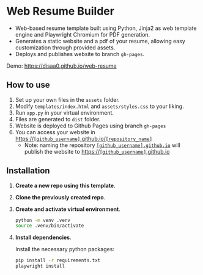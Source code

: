 # Web Resume Builder
- Web-based resume template built using Python, Jinja2 as web template engine and Playwright Chromium for PDF generation.
- Generates a static website and a pdf of your resume, allowing easy customization through provided assets.
- Deploys and publishes website to branch `gh-pages`.

Demo: https://disaa0.github.io/web-resume

## How to use
1. Set up your own files in the `assets` folder.
2. Modify `templates/index.html` and `assets/styles.css` to your liking.
4. Run `app.py` in your virtual environment.
5. Files are generated to `dist` folder.
6. Website is deployed to Github Pages using branch `gh-pages`
7. You can access your website in [https://`[github_username]`.github.io/`[repository_name]`](#)
   - Note: naming the repository [`[github_username].github.io`](#) will publish the website to [https://`[github_username]`.github.io](#)

## Installation

1. **Create a new repo using this template**.
2. **Clone the previously created repo**.
3. **Create and activate virtual environment**.

    ```sh
    python -m venv .venv
    source .venv/bin/activate
    ```

4. **Install dependencies**.

    Install the necessary python packages:

    ```sh
    pip install -r requirements.txt
    playwright install
    ```
